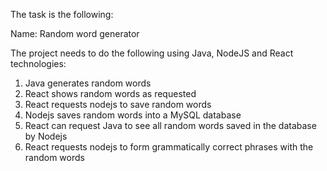The task is the following:

Name: Random word generator

The project needs to do the following using Java, NodeJS and React technologies:

1) Java generates random words
2) React shows random words as requested
3) React requests nodejs to save random words
4) Nodejs saves random words into a MySQL database
5) React can request Java to see all random words saved in the database by Nodejs 
6) React requests nodejs to form grammatically correct phrases with the random words